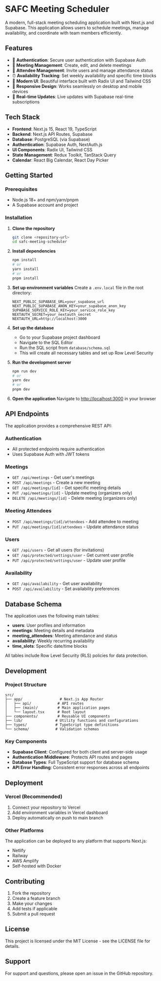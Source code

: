 # SAFC Meeting Scheduler

A modern, full-stack meeting scheduling application built with Next.js and Supabase. This application allows users to schedule meetings, manage availability, and coordinate with team members efficiently.

## Features

- 🔐 **Authentication**: Secure user authentication with Supabase Auth
- 📅 **Meeting Management**: Create, edit, and delete meetings
- 👥 **Attendee Management**: Invite users and manage attendance status
- ⏰ **Availability Tracking**: Set weekly availability and specific time blocks
- 🎨 **Modern UI**: Beautiful interface built with Radix UI and Tailwind CSS
- 📱 **Responsive Design**: Works seamlessly on desktop and mobile devices
- 🔄 **Real-time Updates**: Live updates with Supabase real-time subscriptions

## Tech Stack

- **Frontend**: Next.js 15, React 19, TypeScript
- **Backend**: Next.js API Routes, Supabase
- **Database**: PostgreSQL (via Supabase)
- **Authentication**: Supabase Auth, NextAuth.js
- **UI Components**: Radix UI, Tailwind CSS
- **State Management**: Redux Toolkit, TanStack Query
- **Calendar**: React Big Calendar, React Day Picker

## Getting Started

### Prerequisites

- Node.js 18+ and npm/yarn/pnpm
- A Supabase account and project

### Installation

1. **Clone the repository**
   ```bash
   git clone <repository-url>
   cd safc-meeting-scheduler
   ```

2. **Install dependencies**
   ```bash
   npm install
   # or
   yarn install
   # or
   pnpm install
   ```

3. **Set up environment variables**
   Create a `.env.local` file in the root directory:
   ```env
   NEXT_PUBLIC_SUPABASE_URL=your_supabase_url
   NEXT_PUBLIC_SUPABASE_ANON_KEY=your_supabase_anon_key
   SUPABASE_SERVICE_ROLE_KEY=your_service_role_key
   NEXTAUTH_SECRET=your_nextauth_secret
   NEXTAUTH_URL=http://localhost:3000
   ```

4. **Set up the database**
   - Go to your Supabase project dashboard
   - Navigate to the SQL Editor
   - Run the SQL script from `database/schema.sql`
   - This will create all necessary tables and set up Row Level Security

5. **Run the development server**
   ```bash
   npm run dev
   # or
   yarn dev
   # or
   pnpm dev
   ```

6. **Open the application**
   Navigate to [http://localhost:3000](http://localhost:3000) in your browser

## API Endpoints

The application provides a comprehensive REST API:

### Authentication
- All protected endpoints require authentication
- Uses Supabase Auth with JWT tokens

### Meetings
- `GET /api/meetings` - Get user's meetings
- `POST /api/meetings` - Create a new meeting
- `GET /api/meetings/[id]` - Get specific meeting details
- `PUT /api/meetings/[id]` - Update meeting (organizers only)
- `DELETE /api/meetings/[id]` - Delete meeting (organizers only)

### Meeting Attendees
- `POST /api/meetings/[id]/attendees` - Add attendee to meeting
- `PUT /api/meetings/[id]/attendees` - Update attendance status

### Users
- `GET /api/users` - Get all users (for invitations)
- `GET /api/protected/settings/user` - Get current user profile
- `PUT /api/protected/settings/user` - Update user profile

### Availability
- `GET /api/availability` - Get user availability
- `POST /api/availability` - Set availability preferences

## Database Schema

The application uses the following main tables:

- **users**: User profiles and information
- **meetings**: Meeting details and metadata
- **meeting_attendees**: Meeting attendance and status
- **availability**: Weekly recurring availability
- **time_slots**: Specific date/time blocks

All tables include Row Level Security (RLS) policies for data protection.

## Development

### Project Structure
```
src/
├── app/                 # Next.js App Router
│   ├── api/            # API routes
│   ├── (main)/         # Main application pages
│   └── layout.tsx      # Root layout
├── components/         # Reusable UI components
├── lib/               # Utility functions and configurations
├── types/             # TypeScript type definitions
└── schema/            # Validation schemas
```

### Key Components
- **Supabase Client**: Configured for both client and server-side usage
- **Authentication Middleware**: Protects API routes and pages
- **Database Types**: Full TypeScript support for database schema
- **API Error Handling**: Consistent error responses across all endpoints

## Deployment

### Vercel (Recommended)
1. Connect your repository to Vercel
2. Add environment variables in Vercel dashboard
3. Deploy automatically on push to main branch

### Other Platforms
The application can be deployed to any platform that supports Next.js:
- Netlify
- Railway
- AWS Amplify
- Self-hosted with Docker

## Contributing

1. Fork the repository
2. Create a feature branch
3. Make your changes
4. Add tests if applicable
5. Submit a pull request

## License

This project is licensed under the MIT License - see the LICENSE file for details.

## Support

For support and questions, please open an issue in the GitHub repository.

